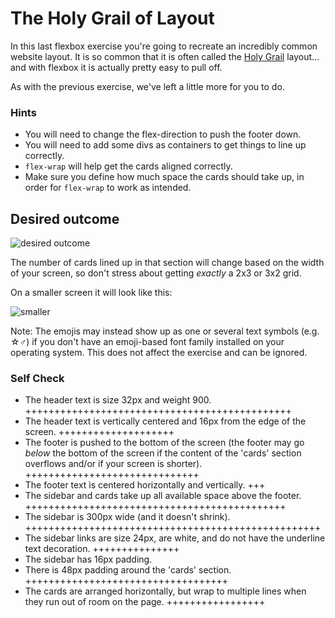 # The Holy Grail of Layout

In this last flexbox exercise you're going to recreate an incredibly common website layout. It is so common that it is often called the [Holy Grail](https://www.google.com/search?q=holy+grail+layout&tbm=isch&sclient=img) layout... and with flexbox it is actually pretty easy to pull off.

As with the previous exercise, we've left a little more for you to do.

### Hints

- You will need to change the flex-direction to push the footer down.
- You will need to add some divs as containers to get things to line up correctly.
- `flex-wrap` will help get the cards aligned correctly.
- Make sure you define how much space the cards should take up, in order for `flex-wrap` to work as intended.

## Desired outcome

![desired outcome](./desired-outcome.png)

The number of cards lined up in that section will change based on the width of your screen, so don't stress about getting _exactly_ a 2x3 or 3x2 grid.

On a smaller screen it will look like this:

![smaller](./desired-outcome-smaller.png)

Note: The emojis may instead show up as one or several text symbols (e.g. &#9734;&#9794;) if you don't have an emoji-based font family installed on your operating system. This does not affect the exercise and can be ignored.

### Self Check

- The header text is size 32px and weight 900. ++++++++++++++++++++++++++++++++++++++++++++++
- The header text is vertically centered and 16px from the edge of the screen. ++++++++++++++++++++
- The footer is pushed to the bottom of the screen (the footer may go _below_ the bottom of the screen if the content of the 'cards' section overflows and/or if your screen is shorter). ++++++++++++++++++++++++++++++
- The footer text is centered horizontally and vertically. +++
- The sidebar and cards take up all available space above the footer. +++++++++++++++++++++++++++++++++++++++++++++
- The sidebar is 300px wide (and it doesn't shrink). +++++++++++++++++++++++++++++++++++++++++++++++++++
- The sidebar links are size 24px, are white, and do not have the underline text decoration. +++++++++++++++
- The sidebar has 16px padding.
- There is 48px padding around the 'cards' section. +++++++++++++++++++++++++++++++++++
- The cards are arranged horizontally, but wrap to multiple lines when they run out of room on the page. +++++++++++++++++
